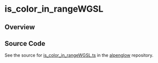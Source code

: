 # is_color_in_rangeWGSL

## Overview





## Source Code

See the source for [is_color_in_rangeWGSL.ts](https://github.com/phetsims/alpenglow/blob/main/js/webgpu/wgsl/color/is_color_in_rangeWGSL.ts) in the [alpenglow](https://github.com/phetsims/alpenglow) repository.
